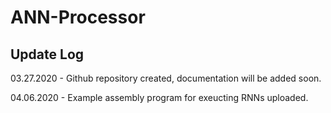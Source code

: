 # ANN-Processor

Update Log
----------

03.27.2020 - Github repository created, documentation will be added soon.

04.06.2020 - Example assembly program for exeucting RNNs uploaded.
